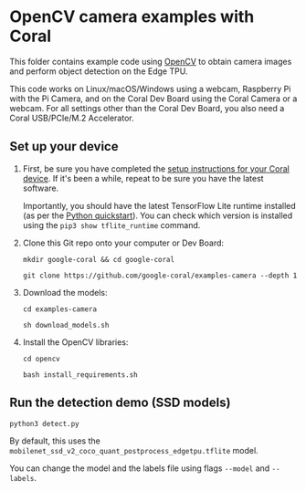 # OpenCV camera examples with Coral

This folder contains example code using [OpenCV](https://github.com/opencv/opencv) to obtain
camera images and perform object detection on the Edge TPU.

This code works on Linux/macOS/Windows using a webcam, Raspberry Pi with the Pi Camera, and on the Coral Dev
Board using the Coral Camera or a webcam. For all settings other than the Coral Dev Board, you also need a Coral
USB/PCIe/M.2 Accelerator.


## Set up your device

1.  First, be sure you have completed the [setup instructions for your Coral
    device](https://coral.ai/docs/setup/). If it's been a while, repeat to be sure
    you have the latest software.

    Importantly, you should have the latest TensorFlow Lite runtime installed
    (as per the [Python quickstart](
    https://www.tensorflow.org/lite/guide/python)). You can check which version is installed
    using the ```pip3 show tflite_runtime``` command.

2.  Clone this Git repo onto your computer or Dev Board:

    ```
    mkdir google-coral && cd google-coral

    git clone https://github.com/google-coral/examples-camera --depth 1
    ```

3.  Download the models:

    ```
    cd examples-camera

    sh download_models.sh
    ```

4.  Install the OpenCV libraries:

    ```
    cd opencv

    bash install_requirements.sh
    ```


## Run the detection demo (SSD models)

```
python3 detect.py
```

By default, this uses the ```mobilenet_ssd_v2_coco_quant_postprocess_edgetpu.tflite``` model.

You can change the model and the labels file using flags ```--model``` and ```--labels```.

